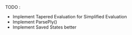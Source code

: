 TODO :
- Implement Tapered Evaluation for Simplified Evaluation
- Implement ParsePly()
- Implement Saved States better		